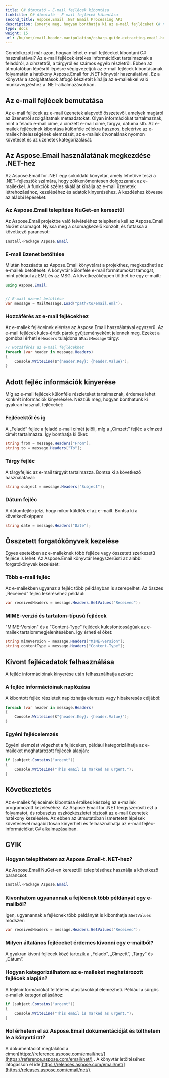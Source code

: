 ```yaml
---
title: C# útmutató – E-mail fejlécek kibontása
linktitle: C# útmutató – E-mail fejlécek kibontása
second_title: Aspose.Email .NET Email Processing API
description: Ismerje meg, hogyan bonthatja ki az e-mail fejléceket C# nyelven az Aspose.Email for .NET használatával. Lépésről lépésre útmutató forráskóddal a hatékony e-mail elemzéshez.
type: docs
weight: 15
url: /hu/net/email-header-manipulation/csharp-guide-extracting-email-headers/
---
```


Gondolkozott már azon, hogyan lehet e-mail fejléceket kibontani C# használatával? Az e-mail fejlécek értékes információkat tartalmaznak a feladóról, a címzettről, a tárgyról és számos egyéb részletről. Ebben az útmutatóban lépésről lépésre végigvezetjük az e-mail fejlécek kibontásának folyamatán a hatékony Aspose.Email for .NET könyvtár használatával. Ez a könyvtár a szolgáltatások átfogó készletét kínálja az e-mailekkel való munkavégzéshez a .NET-alkalmazásokban.

## Az e-mail fejlécek bemutatása

Az e-mail fejlécek az e-mail üzenetek alapvető összetevői, amelyek magáról az üzenetről szolgáltatnak metaadatokat. Olyan információkat tartalmaznak, mint a feladó e-mail címe, a címzett e-mail címe, tárgya, dátuma stb. Az e-mailek fejléceinek kibontása különféle célokra hasznos, beleértve az e-mailek hitelességének elemzését, az e-mailek útvonalának nyomon követését és az üzenetek kategorizálását.

## Az Aspose.Email használatának megkezdése .NET-hez

Az Aspose.Email for .NET egy sokoldalú könyvtár, amely lehetővé teszi a .NET-fejlesztők számára, hogy zökkenőmentesen dolgozzanak az e-mailekkel. A funkciók széles skáláját kínálja az e-mail üzenetek létrehozásához, kezeléséhez és adatok kinyeréséhez. A kezdéshez kövesse az alábbi lépéseket:

### Az Aspose.Email telepítése NuGet-en keresztül

Az Aspose.Email projektbe való felvételéhez telepítenie kell az Aspose.Email NuGet csomagot. Nyissa meg a csomagkezelő konzolt, és futtassa a következő parancsot:

```csharp
Install-Package Aspose.Email
```

### E-mail üzenet betöltése

Miután hozzáadta az Aspose.Email könyvtárat a projekthez, megkezdheti az e-mailek betöltését. A könyvtár különféle e-mail formátumokat támogat, mint például az EML és az MSG. A következőképpen tölthet be egy e-mailt:

```csharp
using Aspose.Email;


// E-mail üzenet betöltése
var message = MailMessage.Load("path/to/email.eml");
```

### Hozzáférés az e-mail fejlécekhez

 Az e-mailek fejléceinek elérése az Aspose.Email használatával egyszerű. Az e-mail fejlécek kulcs-érték párok gyűjteményeként jelennek meg. Ezeket a gombbal érheti el`Headers` tulajdona a`MailMessage` tárgy:

```csharp
// Hozzáférés az e-mail fejlécekhez
foreach (var header in message.Headers)
{
    Console.WriteLine($"{header.Key}: {header.Value}");
}
```

## Adott fejléc információk kinyerése

Míg az e-mail fejlécek különféle részleteket tartalmaznak, érdemes lehet konkrét információk kinyerésére. Nézzük meg, hogyan bonthatunk ki gyakran használt fejléceket:

### Fejlécektől és ig

A „Feladó” fejléc a feladó e-mail címét jelöli, míg a „Címzett” fejléc a címzett címét tartalmazza. Így bonthatja ki őket:

```csharp
string from = message.Headers["From"];
string to = message.Headers["To"];
```

### Tárgy fejléc

A tárgyfejléc az e-mail tárgyát tartalmazza. Bontsa ki a következő használatával:

```csharp
string subject = message.Headers["Subject"];
```

### Dátum fejléc

A dátumfejléc jelzi, hogy mikor küldték el az e-mailt. Bontsa ki a következőképpen:

```csharp
string date = message.Headers["Date"];
```

## Összetett forgatókönyvek kezelése

Egyes esetekben az e-maileknek több fejléce vagy összetett szerkezetű fejléce is lehet. Az Aspose.Email könyvtár leegyszerűsíti az alábbi forgatókönyvek kezelését:

### Több e-mail fejléc

Az e-mailekben ugyanaz a fejléc több példányban is szerepelhet. Az összes „Received” fejléc lekéréséhez például:

```csharp
var receivedHeaders = message.Headers.GetValues("Received");
```

### MIME-verzió és tartalom-típusú fejlécek

"MIME-Version" és a "Content-Type" fejlécek kulcsfontosságúak az e-mailek tartalommegjelenítésében. Így érheti el őket:

```csharp
string mimeVersion = message.Headers["MIME-Version"];
string contentType = message.Headers["Content-Type"];
```

## Kivont fejlécadatok felhasználása

A fejléc információinak kinyerése után felhasználhatja azokat:

### A fejléc információinak naplózása

A kibontott fejléc részleteit naplózhatja elemzés vagy hibakeresés céljából:

```csharp
foreach (var header in message.Headers)
{
    Console.WriteLine($"{header.Key}: {header.Value}");
}
```

### Egyéni fejlécelemzés

Egyéni elemzést végezhet a fejléceken, például kategorizálhatja az e-maileket meghatározott fejlécek alapján:

```csharp
if (subject.Contains("urgent"))
{
    Console.WriteLine("This email is marked as urgent.");
}
```

## Következtetés

Az e-mailek fejléceinek kibontása értékes készség az e-mailek programozott kezeléséhez. Az Aspose.Email for .NET leegyszerűsíti ezt a folyamatot, és robusztus eszközkészletet biztosít az e-mail üzenetek hatékony kezelésére. Az ebben az útmutatóban ismertetett lépések követésével magabiztosan kinyerheti és felhasználhatja az e-mail fejléc-információkat C# alkalmazásaiban.

## GYIK

### Hogyan telepíthetem az Aspose.Email-t .NET-hez?

Az Aspose.Email NuGet-en keresztüli telepítéséhez használja a következő parancsot:
```csharp
Install-Package Aspose.Email
```

### Kivonhatom ugyanannak a fejlécnek több példányát egy e-mailből?

Igen, ugyanannak a fejlécnek több példányát is kibonthatja a`GetValues` módszer:
```csharp
var receivedHeaders = message.Headers.GetValues("Received");
```

### Milyen általános fejléceket érdemes kivonni egy e-mailből?

A gyakran kivont fejlécek közé tartozik a „Feladó”, „Címzett”, „Tárgy” és „Dátum”.

### Hogyan kategorizálhatom az e-maileket meghatározott fejlécek alapján?

A fejlécinformációkat feltételes utasításokkal elemezheti. Például a sürgős e-mailek kategorizálásához:
```csharp
if (subject.Contains("urgent"))
{
    Console.WriteLine("This email is marked as urgent.");
}
```

### Hol érhetem el az Aspose.Email dokumentációját és tölthetem le a könyvtárat?

 A dokumentációt megtalálod a címen[https://reference.aspose.com/email/net/](https://reference.aspose.com/email/net/) . A könyvtár letöltéséhez látogasson el ide[https://releases.aspose.com/email/net/](https://releases.aspose.com/email/net/).